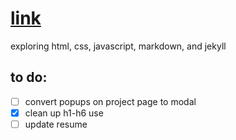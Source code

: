 # [link](https://emilytran99.github.io)
exploring html, css, javascript, markdown, and jekyll

## to do: 
- [ ] convert popups on project page to modal
- [X] clean up h1-h6 use
- [ ] update resume